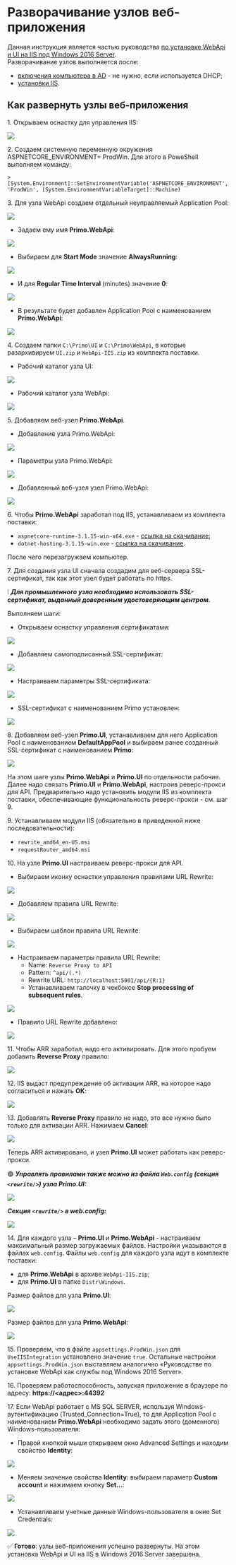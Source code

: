 # Разворачивание узлов веб-приложения

Данная инструкция является частью руководства [по установке WebApi и UI на IIS под Windows 2016 Server](https://github.com/PrimoRPA/Docs.Rus/blob/139-%D0%B4%D0%BE%D0%B1%D0%B0%D0%B2%D0%B8%D1%82%D1%8C-%D0%B4%D0%BE%D0%BA%D1%83%D0%BC%D0%B5%D0%BD%D1%82%D1%8B-%D0%B0%D0%B4%D0%BC%D0%B8%D0%BD%D0%B0-%D0%B2-%D1%80%D0%B0%D0%B7%D0%B4%D0%B5%D0%BB-%D0%BE%D1%80%D0%BA%D0%B5%D1%81%D1%82%D1%80%D0%B0%D1%82%D0%BE%D1%80%D0%B0/orchestrator/admin/Windows/webapi/install-webapi-introduction.md).\
Разворачивание узлов выполняется после:
* [включения компьютера в AD](https://github.com/PrimoRPA/Docs.Rus/blob/139-%D0%B4%D0%BE%D0%B1%D0%B0%D0%B2%D0%B8%D1%82%D1%8C-%D0%B4%D0%BE%D0%BA%D1%83%D0%BC%D0%B5%D0%BD%D1%82%D1%8B-%D0%B0%D0%B4%D0%BC%D0%B8%D0%BD%D0%B0-%D0%B2-%D1%80%D0%B0%D0%B7%D0%B4%D0%B5%D0%BB-%D0%BE%D1%80%D0%BA%D0%B5%D1%81%D1%82%D1%80%D0%B0%D1%82%D0%BE%D1%80%D0%B0/orchestrator/admin/Windows/webapi/install-webapi-introduction.md#%D0%B2%D0%BA%D0%BB%D1%8E%D1%87%D0%B5%D0%BD%D0%B8%D0%B5-%D0%BA%D0%BE%D0%BC%D0%BF%D1%8C%D1%8E%D1%82%D0%B5%D1%80%D0%B0-%D0%B2-ad) - не нужно, если используется DHCP;
* [установки IIS](https://github.com/PrimoRPA/Docs.Rus/edit/139-%D0%B4%D0%BE%D0%B1%D0%B0%D0%B2%D0%B8%D1%82%D1%8C-%D0%B4%D0%BE%D0%BA%D1%83%D0%BC%D0%B5%D0%BD%D1%82%D1%8B-%D0%B0%D0%B4%D0%BC%D0%B8%D0%BD%D0%B0-%D0%B2-%D1%80%D0%B0%D0%B7%D0%B4%D0%B5%D0%BB-%D0%BE%D1%80%D0%BA%D0%B5%D1%81%D1%82%D1%80%D0%B0%D1%82%D0%BE%D1%80%D0%B0/orchestrator/admin/Windows/webapi/webapi-install-iis.md).

## Как развернуть узлы веб-приложения

1\. Открываем оснастку для управления IIS:

![](../../../resources/admin/windows/webapi/install-webapi-node-1.png)

2\. Создаем системную переменную окружения ASPNETCORE_ENVIRONMENT= ProdWin. Для этого в PoweShell выполняем команду:
```
> [System.Environment]::SetEnvironmentVariable('ASPNETCORE_ENVIRONMENT', 'ProdWin', [System.EnvironmentVariableTarget]::Machine)
```

3\. Для узла WebApi создаем отдельный неуправляемый Application Pool:

![](../../../resources/admin/windows/webapi/install-webapi-node-2.png)

* Задаем ему имя **Primo.WebApi**:

![](../../../resources/admin/windows/webapi/install-webapi-node-3.png)

* Выбираем для **Start Mode** значение **AlwaysRunning**:

![](../../../resources/admin/windows/webapi/install-webapi-node-4.png)

* И для **Regular Time Interval** (minutes) значение **0**:

![](../../../resources/admin/windows/webapi/install-webapi-node-5.png)

* В результате будет добавлен Application Pool с наименованием **Primo.WebApi**:

![](../../../resources/admin/windows/webapi/install-webapi-node-6.png)

4\. Создаем папки `C:\Primo\UI` и `C:\Primo\WebApi`, в которые разархивируем `UI.zip` и `WebApi-IIS.zip` из комплекта поставки.

* Рабочий каталог узла UI:

![](../../../resources/admin/windows/webapi/install-webapi-node-7.png)

* Рабочий каталог узла WebApi:

![](../../../resources/admin/windows/webapi/install-webapi-node-8.png)

5\. Добавляем веб-узел **Primo.WebApi**.
* Добавление узла Primo.WebApi:

![](../../../resources/admin/windows/webapi/install-webapi-node-9.png)

* Параметры узла Primo.WebApi:

![](../../../resources/admin/windows/webapi/install-webapi-node-10.png)

* Добавленный веб-узел узел Primo.WebApi:

![](../../../resources/admin/windows/webapi/install-webapi-node-11.png)

6\. Чтобы **Primo.WebApi** заработал под IIS, устанавливаем из комплекта поставки:
* `aspnetcore-runtime-3.1.15-win-x64.exe` - [cсылка на скачивание](https://download.visualstudio.microsoft.com/download/pr/ae6e6b5b-5e7c-45f9-a668-cb1899f22e46/9c917acfab934ddd64340ba46490264e/aspnetcore-runtime-3.1.15-win-x64.exe);
* `dotnet-hosting-3.1.15-win.exe` -  [cсылка на скачивание](https://download.visualstudio.microsoft.com/download/pr/c8eabe25-bb2b-4089-992e-48198ff72ad8/a55a5313bfb65ac9bd2e5069dd4de5bc/dotnet-hosting-3.1.15-win.exe).
  
После чего перезагружаем компьютер.

7\. Для создания узла UI сначала создадим для веб-сервера SSL-сертификат, так как этот узел будет работать по https.

:grey_exclamation: ***Для промышленного узла необходимо использовать SSL-сертификат, выданный доверенным удостоверяющим центром.***

Выполняем шаги:

* Открываем оснастку управления сертификатами:

![](../../../resources/admin/windows/webapi/install-webapi-node-12.png)

* Добавляем самоподписанный SSL-сертификат:

![](../../../resources/admin/windows/webapi/install-webapi-node-13.png)

* Настраиваем параметры SSL-сертификата:

![](../../../resources/admin/windows/webapi/install-webapi-node-14.png)

* SSL-сертификат с наименованием Primo установлен:

![](../../../resources/admin/windows/webapi/install-webapi-node-15.png)

8\. Добавляем веб-узел **Primo.UI**, устанавливаем для него Application Pool с наименованием **DefaultAppPool** и выбираем ранее созданный SSL-сертификат с наименованием **Primo**: 

![](../../../resources/admin/windows/webapi/install-webapi-node-16.png)

На этом шаге узлы **Primo.WebApi** и **Primo.UI** по отдельности рабочие. Далее надо связать **Primo.UI** и **Primo.WebApi**, настроив реверс-прокси для API. Предварительно надо установить модули IIS из комплекта поставки, обеспечивающие функциональность реверс-прокси - см. шаг 9.

9\. Устанавливаем модули IIS (обязательно в приведенной ниже последовательности):
* `rewrite_amd64_en-US.msi`
* `requestRouter_amd64.msi`

10\. На узле **Primo.UI** настраиваем реверс-прокси для API.
* Выбираем иконку оснастки управления правилами URL Rewrite:

![](../../../resources/admin/windows/webapi/install-webapi-node-17.png)

* Добавляем правила URL Rewrite:

![](../../../resources/admin/windows/webapi/install-webapi-node-18.png)

* Выбираем шаблон правила URL Rewrite:

![](../../../resources/admin/windows/webapi/install-webapi-node-19.png)

* Настраиваем параметры правила URL Rewrite:
  * Name: `Reverse Proxy to API`
  * Pattern: `^api/(.*)`
  * Rewrite URL: `http://localhost:5001/api/{R:1}`
  * Устанавливаем галочку в чекбоксе **Stop processing of subsequent rules**.

![](../../../resources/admin/windows/webapi/install-webapi-node-20.png)

* Правило URL Rewrite добавлено:

![](../../../resources/admin/windows/webapi/install-webapi-node-21.png)

11\. Чтобы ARR заработал, надо его активировать. Для этого пробуем добавить **Reverse Proxy** правило:

![](../../../resources/admin/windows/webapi/install-webapi-node-22.png)

12\. IIS выдаст предупреждение об активации ARR, на которое надо согласиться и нажать **ОК**:

![](../../../resources/admin/windows/webapi/install-webapi-node-23.png)

13\. Добавлять **Reverse Proxy** правило не надо, это все нужно было только для активации ARR. Нажимаем **Cancel**:

![](../../../resources/admin/windows/webapi/install-webapi-node-24.png)

Теперь ARR активировано, и узел **Primo.UI** может работать как реверс-прокси.

:green_circle: ***Управлять правилами также можно из файла `Web.config` (секция `<rewrite/>`) узла **Primo.UI**:***

![](../../../resources/admin/windows/webapi/install-webapi-node-25.png)

***Секция `<rewrite/>` в web.config:***

![](../../../resources/admin/windows/webapi/install-webapi-node-26.png)

14\. Для каждого узла – **Primo.UI** и **Primo.WebApi** - настраиваем максимальный размер загружаемых файлов. Настройки указываются в файлах `web.config`. Файлы `web.config` для каждого узла идут в комплекте поставки: 
* для **Primo.WebApi** в архиве `WebApi-IIS.zip`;
* для **Primo.UI** в папке `Distr\Windows`.

Размер файлов для узла **Primo.UI**:

![](../../../resources/admin/windows/webapi/install-webapi-node-27.png)

Размер файлов для узла **Primo.WebApi**:

![](../../../resources/admin/windows/webapi/install-webapi-node-primowebapi.png)

15\. Проверяем, что в файле `appsettings.ProdWin.json` для `UseIISIntegration` установлено значение `true`. Остальные настройки `appsettings.ProdWin.json` выставляем аналогично «Руководствe по установке WebApi как службы под Windows 2016 Server». 

16\. Проверяем работоспособность, запуская приложение в браузере по адресу: **https://<адрес>:44392**

17\. Если WebApi работает с MS SQL SERVER, используя Windows-аутентификацию (Trusted_Connection=True), то для Application Pool с наименованием **Primo.WebApi** необходимо задать этого (доменного) Windows-пользователя:
* Правой кнопкой мыши открываем окно Advanced Settings и находим свойство **Identity**:

![](../../../resources/admin/windows/webapi/install-webapi-node-28.png)

* Меняем значение свойства **Identity**: выбираем параметр **Custom account** и нажимаем кнопку **Set…**:

![](../../../resources/admin/windows/webapi/install-webapi-node-29.png)

* Устанавливаем учетные данные Windows-пользователя в окне Set Credentials:

![](../../../resources/admin/windows/webapi/install-webapi-node-30.png)

:white_check_mark: **Готово**: узлы веб-приложения успешно развернуты. На этом установка WebApi и UI на IIS в Windows 2016 Server завершена.
